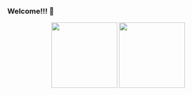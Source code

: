 ### Welcome!!! 👋

<div align=center>
<img height="150em" src="https://github-readme-stats.vercel.app/api?username=caionobile&show_icons=true&theme=tokyonight&hide_border=true&hide_rank=true"/>
<img height="150em" src="https://github-readme-stats.vercel.app/api/top-langs/?username=caionobile&layout=compact&theme=tokyonight&hide_border=true&card_width=450&exclude_repo=auto_tests"/>
<div>
